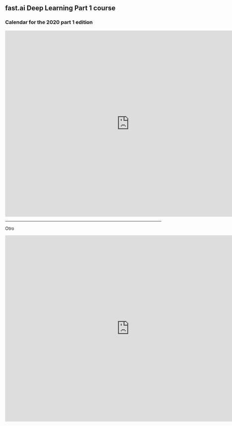 ## fast.ai Deep Learning Part 1 course

### Calendar for the 2020 part 1 edition

<div id="calendar-container">
  <iframe src="https://calendar.google.com/calendar/embed?src=h174cmr759mhrpfh7mqjbl2vbk%40group.calendar.google.com&ctz=America%2FPhoenix" style="border: 0" width="800" height="600" frameborder="0" scrolling="no"></iframe>
</div>

<script type="text/javascript" src="//cdnjs.cloudflare.com/ajax/libs/jstimezonedetect/1.0.4/jstz.min.js"></script>

<script type="text/javascript">
  var timezone = encodeURIComponent(jstz.determine().name());
  var pref = '<iframe src="https://calendar.google.com/calendar/embed?height=600&amp;wkst=1&amp;bgcolor=%23ffffff&amp;src=h174cmr759mhrpfh7mqjbl2vbk%40group.calendar.google.com&amp;color=%23D6AE00&amp;ctz="';
  var suff = '" style=" border-width:0 " width="800" height="600" frameborder="0" scrolling="no"></iframe>';
  var iframe_html = pref + timezone + suff;
  document.getElementById('calendar-container').innerHTML = iframe_html;
</script>

---
Otro

  <iframe src="https://calendar.google.com/calendar/embed?src=h174cmr759mhrpfh7mqjbl2vbk%40group.calendar.google.com&ctz=Europe%2FMadrid" style="border: 0" width="800" height="600" frameborder="0" scrolling="no"></iframe>
